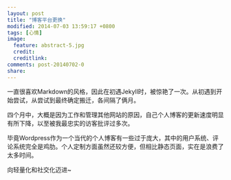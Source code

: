 ```yaml
---
layout: post
title: "博客平台更换"
modified: 2014-07-03 13:59:17 +0800
tags: [心情]
image:
  feature: abstract-5.jpg
  credit: 
  creditlink: 
comments: post-20140702-0
share: 
---
```


一直很喜欢Markdown的风格，因此在初遇Jekyll时，被惊艳了一次。从初遇到开始尝试，从尝试到最终确定搬迁，各间隔了俩月。

四个月中，大概是因为工作和管理其他网站的原因，自己个人博客的更新速度明显有所下降，以至被我最忠实的访客批评过多次。

毕竟Wordpress作为一个当代的个人博客有一些过于庞大，其中的用户系统、评论系统完全是鸡肋。个人定制方面虽然还较方便，但相比静态页面，实在是浪费了太多时间。

向轻量化和社交化迈进~
